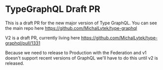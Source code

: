 # TypeGraphQL Draft PR

This is a draft PR for the new major version of Type GraphQL.
You can see the main repo here https://github.com/MichalLytek/type-graphql

V2 is a draft PR, currently living here https://github.com/MichalLytek/type-graphql/pull/1331

Because we need to release to Production with the Federation and v1 doesn't support recent versions of GraphQL we'll have to do this until v2 is released.